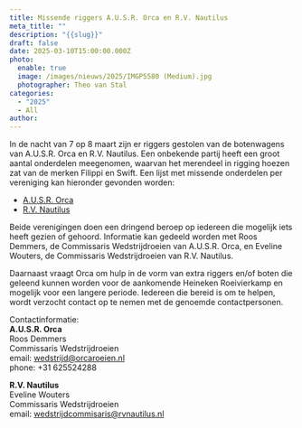 ```yaml
---
title: Missende riggers A.U.S.R. Orca en R.V. Nautilus
meta_title: ""
description: "{{slug}}"
draft: false
date: 2025-03-10T15:00:00.000Z
photo:
  enable: true
  image: /images/nieuws/2025/IMGP5580 (Medium).jpg
  photographer: Theo van Stal
categories:
  - "2025"
  - All
author: 
---
```

In de nacht van 7 op 8 maart zijn er riggers gestolen van de botenwagens van A.U.S.R. Orca en R.V. Nautilus. Een onbekende partij heeft een groot aantal onderdelen meegenomen, waarvan het merendeel in rigging hoezen zat van de merken Filippi en Swift. Een lijst met missende onderdelen per vereniging kan hieronder gevonden worden:
* [A.U.S.R. Orca](/images/nieuws/2025/missing_riggers/Orca_missing.png)
* [R.V. Nautilus](/images/nieuws/2025/missing_riggers/Nautilus_missing.png)

Beide verenigingen doen een dringend beroep op iedereen die mogelijk iets heeft gezien of gehoord. Informatie kan gedeeld worden met Roos Demmers, de Commissaris Wedstrijdroeien van A.U.S.R. Orca, en Eveline Wouters, de Commissaris Wedstrijdroeien van R.V. Nautilus.

Daarnaast vraagt Orca om hulp in de vorm van extra riggers en/of boten die geleend kunnen worden voor de aankomende Heineken Roeivierkamp en mogelijk voor een langere periode. Iedereen die bereid is om te helpen, wordt verzocht contact op te nemen met de genoemde contactpersonen.

Contactinformatie:   
**A.U.S.R. Orca**  
Roos Demmers   
Commissaris Wedstrijdroeien   
email: wedstrijd@orcaroeien.nl     
phone: +31 625524288   

**R.V. Nautilus**   
Eveline Wouters   
Commissaris Wedstrijdroeien   
email: wedstrijdcommisaris@rvnautilus.nl